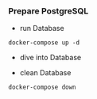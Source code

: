 ### Prepare PostgreSQL

- run Database

```
docker-compose up -d
```

- dive into Database

- clean Database

```
docker-compose down
```
